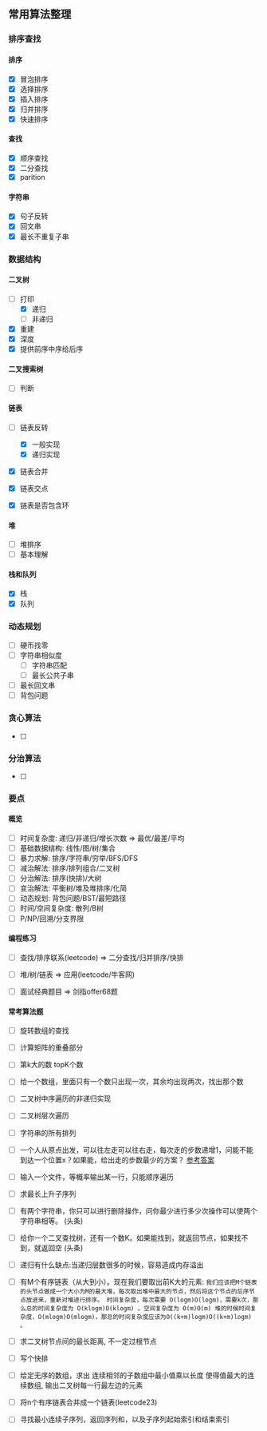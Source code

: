 ## 常用算法整理

### 排序查找
#### 排序  
- [x] 冒泡排序
- [x] 选择排序
- [x] 插入排序
- [x] 归并排序
- [x] 快速排序

#### 查找
- [x] 顺序查找  
- [x] 二分查找
- [x] parition

#### 字符串
- [x] 句子反转 
- [x] 回文串  
- [x] 最长不重复子串    

### 数据结构  
#### 二叉树  
- [ ] 打印  
  - [x] 递归 
  - [ ] 非递归  
- [x] 重建
- [x] 深度  
- [x] 提供前序中序给后序
#### 二叉搜索树  
- [ ] 判断  


#### 链表
- [ ] 链表反转
  - [x] 一般实现
  - [x] 递归实现
- [x] 链表合并  
- [x] 链表交点
- [x] 链表是否包含环


####  堆
- [ ] 堆排序  
- [ ] 基本理解 

####  栈和队列
- [x] 栈  
- [x] 队列

### 动态规划
- [ ] 硬币找零  
- [ ] 字符串相似度  
  - [ ] 字符串匹配
  - [ ] 最长公共子串    
- [ ] 最长回文串  
- [ ] 背包问题  

### 贪心算法
- [ ]   

### 分治算法
- [ ] 


### 要点
#### 概览  
- [ ] 时间复杂度: 递归/非递归/增长次数 => 最优/最差/平均
- [ ] 基础数据结构: 线性/图/树/集合 
- [ ] 暴力求解: 排序/字符串/穷举/BFS/DFS  
- [ ] 减治解法: 排序/排列组合/二叉树  
- [ ] 分治解法: 排序(快排)/大树  
- [ ] 变治解法: 平衡树/堆及堆排序/化简  
- [ ] 动态规划: 背包问题/BST/最短路径
- [ ] 时间/空间复杂度: 散列/B树
- [ ]  P/NP/回溯/分支界限

#### 编程练习
- [ ] 查找/排序联系(leetcode) => 二分查找/归并排序/快排
- [ ] 堆/树/链表 => 应用(leetcode/牛客网)
- [ ] 面试经典题目 => 剑指offer68题


#### 常考算法题
- [ ] 旋转数组的查找  
- [ ] 计算矩阵的重叠部分  
- [ ] 第k大的数 topK个数  
- [ ] 给一个数组，里面只有一个数只出现一次，其余均出现两次，找出那个数  
- [ ] 二叉树中序遍历的非递归实现  
- [ ] 二叉树层次遍历 
- [ ] 字符串的所有排列  
- [ ] 一个人从原点出发，可以往左走可以往右走，每次走的步数递增1，问能不能到达一个位置x？如果能，给出走的步数最少的方案？ 
    [参考答案](https://blog.csdn.net/fuxuemingzhu/article/details/84556932)
- [ ] 输入一个文件，等概率输出某一行，只能顺序遍历  
- [ ] 求最长上升子序列  
- [ ] 有两个字符串，你只可以进行删除操作，问你最少进行多少次操作可以使两个字符串相等。 (头条)　　
- [ ] 给你一个二叉查找树，还有一个数K。如果能找到，就返回节点，如果找不到，就返回空 (头条)　　
- [ ] 递归有什么缺点:当递归层数很多的时候，容易造成内存溢出  
- [ ] 有M个有序链表（从大到小）。现在我们要取出前K大的元素:
      ```
        我们应该把M个链表的头节点做成一个大小为M的最大堆，每次取出堆中最大的节点，然后将这个节点的后序节点放进来，重新对堆进行排序。
       时间复杂度，每次需要 O(logm)O(logm)，需要k次，那么总的时间复杂度为 O(klogm)O(klogm) 。空间复杂度为 O(m)O(m)
       堆的时候时间复杂度，O(mlogm)O(mlogm)，那总的时间复杂度应该为O((k+m)logm)O((k+m)logm) 。
       ```
- [ ] 求二叉树节点间的最长距离, 不一定过根节点 
- [ ] 写个快排 
- [ ] 给定无序的数组，求出 连续相邻的子数组中最小值乘以长度 使得值最大的连续数组, 输出二叉树每一行最左边的元素  
- [ ] 将n个有序链表合并成一个链表(leetcode23)  
- [ ] 寻找最小连续子序列，返回序列和，以及子序列起始索引和结束索引




